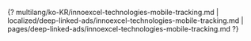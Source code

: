{? multilang/ko-KR/innoexcel-technologies-mobile-tracking.md | localized/deep-linked-ads/innoexcel-technologies-mobile-tracking.md | pages/deep-linked-ads/innoexcel-technologies-mobile-tracking.md ?}
